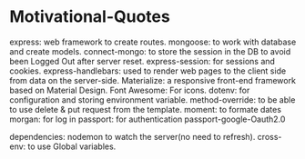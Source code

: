 # Motivational-Quotes

express: web framework to create routes.
mongoose: to work with database and create models.
connect-mongo: to store the session in the DB to avoid been Logged Out after server reset.
express-session: for sessions and cookies.
express-handlebars: used to render web pages to the client side from data on the server-side.
Materialize: a responsive front-end framework based on Material Design.
Font Awesome: For icons.
dotenv: for configuration and storing environment variable.
method-override: to be able to use delete & put request from the template.
moment: to formate dates
morgan: for log in
passport: for authentication
passport-google-Oauth2.0

dependencies: nodemon to watch the server(no need to refresh).
cross-env: to use Global variables.
